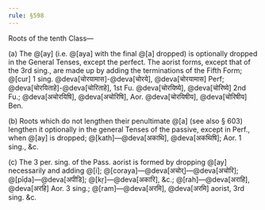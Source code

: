 ```yaml
---
rule: §598
---
```


Roots of the tenth Class—

(a) The @[ay] (i.e. @[aya] with the final @[a] dropped) is optionally dropped in the General Tenses, except the perfect. The aorist forms, except that of the 3rd sing., are made up by adding the terminations of the Fifth Form; @[cur] 1 sing. @deva[चोरयामास]-@deva[चोरये], @deva[चोरयामास] Perf; @deva[चोरयिताहे]-@deva[चोरिताहे], 1st Fu. @deva[चोरयिष्ये], @deva[चोरिष्ये] 2nd Fu.; @deva[अचोरयिषि], @deva[अचोरिषि], Aor. @deva[चोरयिषीय], @deva[चोरिषीय] Ben.

(b) Roots which do not lengthen their penultimate @[a] (see also § 603) lengthen it optionally in the general Tenses of the passive, except in Perf., when @[ay] is dropped; @[kath]—@deva[अकाथि], @deva[अकथिषि]; Aor. 1 sing., &c.

(c) The 3 per. sing. of the Pass. aorist is formed by dropping @[ay] necessarily and adding @[i]; @[coraya]—@deva[अचोर्]—@deva[अचोरि]; @[pīḍa]—@deva[अपीडि]; @[kṛ]—@deva[अकारि], &c.; @[rah]—@deva[अराहि], @deva[अरहि] Aor. 3 sing.; @[ram]—@deva[अरमि], @deva[अरमि] aorist, 3rd sing. &c.